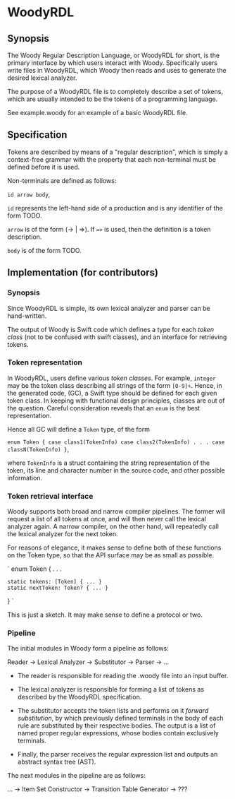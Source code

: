 # WoodyRDL

## Synopsis

The Woody Regular Description Language, or WoodyRDL for short, is the primary
interface by which users interact with Woody. Specifically users write files in
WoodyRDL, which Woody then reads and uses to generate the desired lexical
analyzer.

The purpose of a WoodyRDL file is to completely describe a set of tokens, which
are usually intended to be the tokens of a programming language.

See example.woody for an example of a basic WoodyRDL file.

## Specification

Tokens are described by means of a "regular description", which is simply a
context-free grammar with the property that each non-terminal must be defined
before it is used.

Non-terminals are defined as follows:

`id arrow body`,

`id` represents the left-hand side of a production and is any identifier of the
form TODO.

`arrow` is of the form (-> | =>). If `=>` is used, then the definition is a
token description.

`body` is of the form TODO.

## Implementation (for contributors)

### Synopsis

Since WoodyRDL is simple, its own lexical analyzer and parser can be
hand-written.

The output of Woody is Swift code which defines a type for each _token class_
(not to be confused with swift classes), and an interface for retrieving tokens.

### Token representation

In WoodyRDL, users define various _token classes_. For example, `integer` may be
the token class describing all strings of the form `[0-9]+`.
Hence, in the generated code, (GC), a Swift type should be defined for each
given token class. In keeping with functional design principles, classes are out
of the question. Careful consideration reveals that an `enum` is the best
representation.

Hence all GC will define a `Token` type, of the form

`
enum Token {
    case class1(TokenInfo)
    case class2(TokenInfo)
    .
    .
    .
    case classN(TokenInfo)
}
`,

where `TokenInfo` is a struct containing the string representation of the token,
its line and character number in the source code, and other possible
information.

### Token retrieval interface

Woody supports both broad and narrow compiler pipelines. The former will request
a list of all tokens at once, and will then never call the lexical analyzer
again. A narrow compiler, on the other hand, will repeatedly call the lexical
analyzer for the next token.

For reasons of elegance, it makes sense to define both of these functions on the
Token type, so that the API surface may be as small as possible.

`
enum Token {
    .
    .
    .

    static tokens: [Token] { ... }
    static nextToken: Token? { ... }
}
`

This is just a sketch. It may make sense to define a protocol or two.

### Pipeline

The initial modules in Woody form a pipeline as follows:

Reader -> Lexical Analyzer -> Substitutor -> Parser -> ...

- The reader is responsible for reading the .woody file into an input buffer.

- The lexical analyzer is responsible for forming a list of tokens as described
  by the WoodyRDL specification.

- The substitutor accepts the token lists and performs on it _forward
  substitution_, by which previously defined terminals in the body of each rule
  are substituted by their respective bodies. The output is a list of named
  proper regular expressions, whose bodies contain exclusively terminals.

- Finally, the parser receives the regular expression list and outputs an
  abstract syntax tree (AST).

The next modules in the pipeline are as follows:

... -> Item Set Constructor -> Transition Table Generator -> ???
